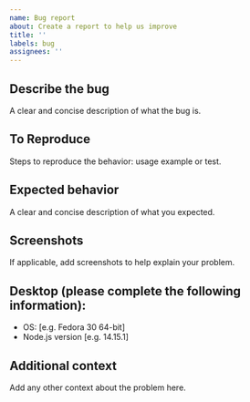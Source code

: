 ```yaml
---
name: Bug report
about: Create a report to help us improve
title: ''
labels: bug
assignees: ''
---
```


## Describe the bug

A clear and concise description of what the bug is.

## To Reproduce

Steps to reproduce the behavior: usage example or test.

## Expected behavior

A clear and concise description of what you expected.

## Screenshots

If applicable, add screenshots to help explain your problem.

## Desktop (please complete the following information):

- OS: [e.g. Fedora 30 64-bit]
- Node.js version [e.g. 14.15.1]

## Additional context

Add any other context about the problem here.
